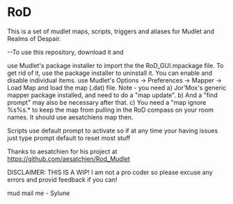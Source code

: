 # RoD
This is a set of mudlet maps, scripts, triggers and aliases for Mudlet and Realms of Despair.

--To use this repository, download it and

use Mudlet's package installer to import the the RoD_GUI.mpackage file. To get rid of it, use the package installer to uninstall it.
You can enable and disable individual items.
use Mudlet's Options -> Preferences -> Mapper -> Load Map and load the map (.dat) file. Note - you need a) Jor'Mox's generic mapper package installed, and need to do a "map update".
b) And a "find prompt" may also be necessary after that.
c) You need a "map ignore %s%s.* to keep the map from pulling in the RoD compass on your room names. It should use aesatchiens map then.


Scripts use default prompt to activate so if at any time your having issues just type prompt default to reset most stuff

Thanks to aesatchien for his project at https://github.com/aesatchien/Rod_Mudlet

DISCLAIMER: THIS IS A WIP! I am not a pro coder so please excuse any errors and provid feedback if you can!

mud mail me - Sylune

